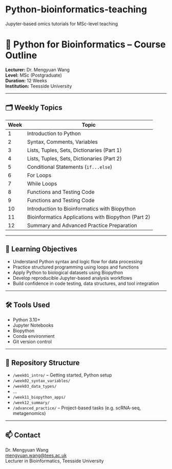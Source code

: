 # Python-bioinformatics-teaching
Jupyter-based omics tutorials for MSc-level teaching
# 📘 Python for Bioinformatics – Course Outline

**Lecturer:** Dr. Mengyuan Wang  
**Level:** MSc (Postgraduate)  
**Duration:** 12 Weeks  
**Institution:** Teesside University  

---

## 🗂️ Weekly Topics

| Week | Topic |
|------|-------------------------------|
| 1    | Introduction to Python |
| 2    | Syntax, Comments, Variables |
| 3    | Lists, Tuples, Sets, Dictionaries (Part 1) |
| 4    | Lists, Tuples, Sets, Dictionaries (Part 2) |
| 5    | Conditional Statements (`if...else`) |
| 6    | For Loops |
| 7    | While Loops |
| 8    | Functions and Testing Code |
| 9    | Functions and Testing Code |
| 10   | Introduction to Bioinformatics with Biopython |
| 11   | Bioinformatics Applications with Biopython (Part 2) |
| 12   | Summary and Advanced Practice Preparation |

---

## 🧠 Learning Objectives

- Understand Python syntax and logic flow for data processing  
- Practice structured programming using loops and functions  
- Apply Python to biological datasets using Biopython  
- Develop reproducible Jupyter-based analysis workflows  
- Build confidence in code testing, data structures, and tool integration

---

## 🛠️ Tools Used

- Python 3.10+  
- Jupyter Notebooks  
- Biopython  
- Conda environment  
- Git version control

---

## 📂 Repository Structure

- `/week01_intro/` – Getting started, Python setup  
- `/week02_syntax_variables/`  
- `/week03_data_types/`  
- ...  
- `/week11_biopython_apps/`  
- `/week12_summary/`  
- `/advanced_practice/` – Project-based tasks (e.g. scRNA-seq, metagenomics)

---

## 📫 Contact

Dr. Mengyuan Wang  
[mengyuan.wang@tees.ac.uk](mailto:mengyuan.wang@tees.ac.uk)  
Lecturer in Bioinformatics, Teesside University
